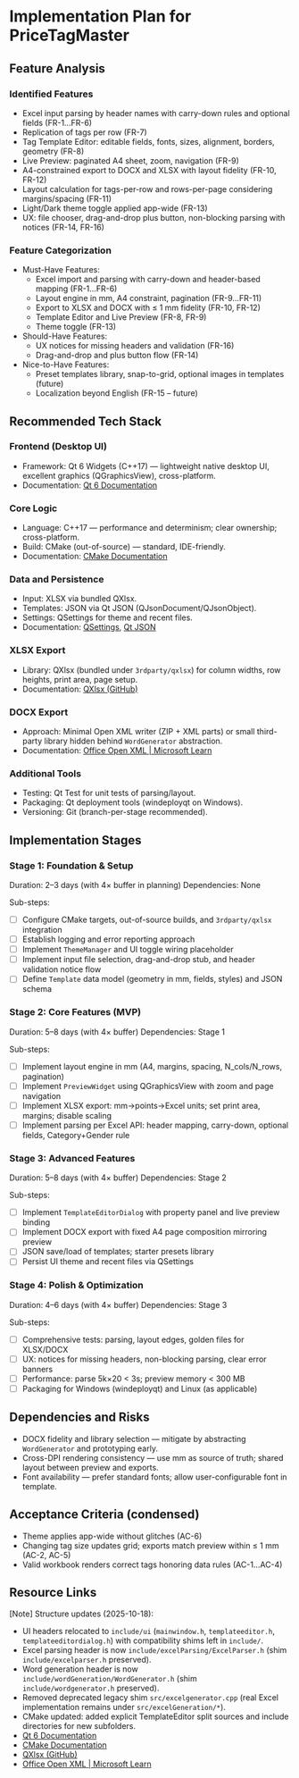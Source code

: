 # Implementation Plan for PriceTagMaster

## Feature Analysis
### Identified Features
- Excel input parsing by header names with carry-down rules and optional fields (FR-1…FR-6)
- Replication of tags per row (FR-7)
- Tag Template Editor: editable fields, fonts, sizes, alignment, borders, geometry (FR-8)
- Live Preview: paginated A4 sheet, zoom, navigation (FR-9)
- A4-constrained export to DOCX and XLSX with layout fidelity (FR-10, FR-12)
- Layout calculation for tags-per-row and rows-per-page considering margins/spacing (FR-11)
- Light/Dark theme toggle applied app-wide (FR-13)
- UX: file chooser, drag-and-drop plus button, non-blocking parsing with notices (FR-14, FR-16)

### Feature Categorization
- Must-Have Features:
  - Excel import and parsing with carry-down and header-based mapping (FR-1…FR-6)
  - Layout engine in mm, A4 constraint, pagination (FR-9…FR-11)
  - Export to XLSX and DOCX with ≤ 1 mm fidelity (FR-10, FR-12)
  - Template Editor and Live Preview (FR-8, FR-9)
  - Theme toggle (FR-13)
- Should-Have Features:
  - UX notices for missing headers and validation (FR-16)
  - Drag-and-drop and plus button flow (FR-14)
- Nice-to-Have Features:
  - Preset templates library, snap-to-grid, optional images in templates (future)
  - Localization beyond English (FR-15 – future)

## Recommended Tech Stack
### Frontend (Desktop UI)
- Framework: Qt 6 Widgets (C++17) — lightweight native desktop UI, excellent graphics (QGraphicsView), cross-platform.
- Documentation: [Qt 6 Documentation](https://doc.qt.io)

### Core Logic
- Language: C++17 — performance and determinism; clear ownership; cross-platform.
- Build: CMake (out-of-source) — standard, IDE-friendly.
- Documentation: [CMake Documentation](https://cmake.org)

### Data and Persistence
- Input: XLSX via bundled QXlsx.
- Templates: JSON via Qt JSON (QJsonDocument/QJsonObject).
- Settings: QSettings for theme and recent files.
- Documentation: [QSettings](https://doc.qt.io/qt-6/qsettings.html), [Qt JSON](https://doc.qt.io/qt-6/qjsondocument.html)

### XLSX Export
- Library: QXlsx (bundled under `3rdparty/qxlsx`) for column widths, row heights, print area, page setup.
- Documentation: [QXlsx (GitHub)](https://github.com/QtExcel/QXlsx)

### DOCX Export
- Approach: Minimal Open XML writer (ZIP + XML parts) or small third-party library hidden behind `WordGenerator` abstraction.
- Documentation: [Office Open XML | Microsoft Learn](https://learn.microsoft.com/office/open-xml)

### Additional Tools
- Testing: Qt Test for unit tests of parsing/layout.
- Packaging: Qt deployment tools (windeployqt on Windows).
- Versioning: Git (branch-per-stage recommended).

## Implementation Stages

### Stage 1: Foundation & Setup
Duration: 2–3 days (with 4× buffer in planning)
Dependencies: None

Sub-steps:
- [ ] Configure CMake targets, out-of-source builds, and `3rdparty/qxlsx` integration
- [ ] Establish logging and error reporting approach
- [ ] Implement `ThemeManager` and UI toggle wiring placeholder
- [ ] Implement input file selection, drag-and-drop stub, and header validation notice flow
- [ ] Define `Template` data model (geometry in mm, fields, styles) and JSON schema

### Stage 2: Core Features (MVP)
Duration: 5–8 days (with 4× buffer)
Dependencies: Stage 1

Sub-steps:
- [ ] Implement layout engine in mm (A4, margins, spacing, N_cols/N_rows, pagination)
- [ ] Implement `PreviewWidget` using QGraphicsView with zoom and page navigation
- [ ] Implement XLSX export: mm→points→Excel units; set print area, margins; disable scaling
- [ ] Implement parsing per Excel API: header mapping, carry-down, optional fields, Category+Gender rule

### Stage 3: Advanced Features
Duration: 5–8 days (with 4× buffer)
Dependencies: Stage 2

Sub-steps:
- [ ] Implement `TemplateEditorDialog` with property panel and live preview binding
- [ ] Implement DOCX export with fixed A4 page composition mirroring preview
- [ ] JSON save/load of templates; starter presets library
- [ ] Persist UI theme and recent files via QSettings

### Stage 4: Polish & Optimization
Duration: 4–6 days (with 4× buffer)
Dependencies: Stage 3

Sub-steps:
- [ ] Comprehensive tests: parsing, layout edges, golden files for XLSX/DOCX
- [ ] UX: notices for missing headers, non-blocking parsing, clear error banners
- [ ] Performance: parse 5k×20 < 3s; preview memory < 300 MB
- [ ] Packaging for Windows (windeployqt) and Linux (as applicable)

## Dependencies and Risks
- DOCX fidelity and library selection — mitigate by abstracting `WordGenerator` and prototyping early.
- Cross-DPI rendering consistency — use mm as source of truth; shared layout between preview and exports.
- Font availability — prefer standard fonts; allow user-configurable font in template.

## Acceptance Criteria (condensed)
- Theme applies app-wide without glitches (AC-6)
- Changing tag size updates grid; exports match preview within ≤ 1 mm (AC-2, AC-5)
- Valid workbook renders correct tags honoring data rules (AC-1…AC-4)

## Resource Links
[Note] Structure updates (2025-10-18):
- UI headers relocated to `include/ui` (`mainwindow.h`, `templateeditor.h`, `templateeditordialog.h`) with compatibility shims left in `include/`.
- Excel parsing header is now `include/excelParsing/ExcelParser.h` (shim `include/excelparser.h` preserved).
- Word generation header is now `include/wordGeneration/WordGenerator.h` (shim `include/wordgenerator.h` preserved).
- Removed deprecated legacy shim `src/excelgenerator.cpp` (real Excel implementation remains under `src/excelGeneration/*`).
- CMake updated: added explicit TemplateEditor split sources and include directories for new subfolders.
- [Qt 6 Documentation](https://doc.qt.io)
- [CMake Documentation](https://cmake.org)
- [QXlsx (GitHub)](https://github.com/QtExcel/QXlsx)
- [Office Open XML | Microsoft Learn](https://learn.microsoft.com/office/open-xml)
